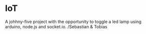 # IoT
A johhny-five project with the opportunity to toggle a led lamp using arduino, node.js and socket.io.
/Sebastian & Tobias
